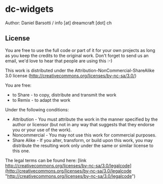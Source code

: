 # dc-widgets

Author: Daniel Barsotti / info [at] dreamcraft [dot] ch

## License

You are free to use the full code or part of it for your own projects as 
long as you keep the credits to the original work. Don't forget to send us 
an email, we'd love to hear that people are using this :-)


This work is distributed under the Attribution-NonCommercial-ShareAlike 3.0
license (http://creativecommons.org/licenses/by-nc-sa/3.0/)

You are free:

  - to Share - to copy, distribute and transmit the work
  - to Remix - to adapt the work
  
Under the following conditions:

  - Attribution - You must attribute the work in the manner specified by the 
    author or licensor (but not in any way that suggests that they endorse you 
    or your use of the work). 
  - Noncommercial - You may not use this work for commercial purposes. 
  - Share Alike - If you alter, transform, or build upon this work, you may 
    distribute the resulting work only under the same or similar license to 
    this one. 


The legal terms can be found here: 
  [link http://creativecommons.org/licenses/by-nc-sa/3.0/legalcode](http://creativecommons.org/licenses/by-nc-sa/3.0/legalcode "http://creativecommons.org/licenses/by-nc-sa/3.0/legalcode")
